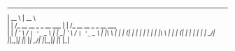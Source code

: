 
 _____                         _____                       
|  __ \                       |  __ \                      
| |  \/_ __   __ _ _ __ ___   | |  \/_ __   __ _ _ __ ___  
| | __| '_ \ / _` | '_ ` _ \  | | __| '_ \ / _` | '_ ` _ \ 
| |_\ \ | | | (_| | | | | | | | |_\ \ | | | (_| | | | | | |
 \____/_| |_|\__,_|_| |_| |_|  \____/_| |_|\__,_|_| |_| |_|
                                                           
                                                           
